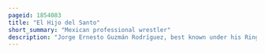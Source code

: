 ```yaml
---
pageid: 1854083
title: "El Hijo del Santo"
short_summary: "Mexican professional wrestler"
description: "Jorge Ernesto Guzmán Rodríguez, best known under his Ring Name, El Hijo del Santo, is a mexican Luchador Enmascarado and political Activist. He is the youngest of eleven Children from El Santo. Guzmán has also followed in his Father's Footsteps, as he has starred in several Luchador Films."
---
```

